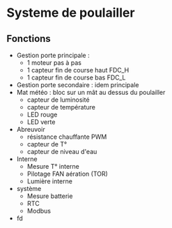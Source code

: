 


# Systeme de poulailler



## Fonctions

* Gestion porte principale :
  * 1 moteur pas à pas
  * 1 capteur fin de course haut FDC_H
  * 1 capteur fin de course bas FDC_L
* Gestion porte secondaire : idem principale
* Mat météo : bloc sur un mât au dessus du poulailler
  * capteur de luminosité
  * capteur de température
  * LED rouge
  * LED verte
* Abreuvoir
  * résistance chauffante PWM
  * capteur de T°
  * capteur de niveau d'eau
* Interne
  * Mesure T° interne
  * Pilotage FAN aération (TOR)
  * Lumière interne
* système
  * Mesure batterie
  * RTC
  * Modbus
* fd








